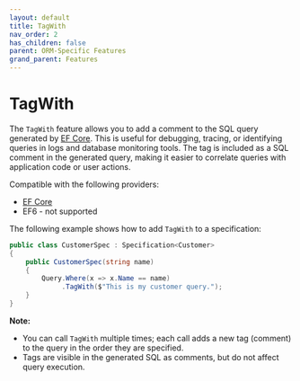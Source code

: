 ```yaml
---
layout: default
title: TagWith
nav_order: 2
has_children: false
parent: ORM-Specific Features
grand_parent: Features
---
```


# TagWith

The `TagWith` feature allows you to add a comment to the SQL query generated by [EF Core](https://learn.microsoft.com/en-us/ef/core/querying/tags). This is useful for debugging, tracing, or identifying queries in logs and database monitoring tools. The tag is included as a SQL comment in the generated query, making it easier to correlate queries with application code or user actions.

Compatible with the following providers:
- [EF Core](https://learn.microsoft.com/en-us/ef/core/querying/tags)
- EF6 - not supported

The following example shows how to add `TagWith` to a specification:

```csharp
public class CustomerSpec : Specification<Customer>
{
    public CustomerSpec(string name)
    {
        Query.Where(x => x.Name == name)
             .TagWith($"This is my customer query.");
    }
}
```

**Note:**
- You can call `TagWith` multiple times; each call adds a new tag (comment) to the query in the order they are specified.
- Tags are visible in the generated SQL as comments, but do not affect query execution.
